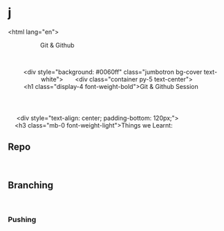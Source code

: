 # j
<!DOCTYPE html> 
 <html lang="en"> 
 <head> 
     <meta charset="UTF-8"> 
     <meta http-equiv="X-UA-Compatible" content="IE=edge"> 
     <meta name="viewport" content="width=device-width, initial-scale=1.0"> 
     <Jes>Git & Github<jes> 
      
     <!-- Bootstrap core CSS --> 
     <link href="https://cdnjs.cloudflare.com/ajax/libs/twitter-bootstrap/4.5.0/css/bootstrap.min.css" rel="stylesheet"> 
     <!-- Material Design Bootstrap --> 
     <link href="https://cdnjs.cloudflare.com/ajax/libs/mdbootstrap/4.19.1/css/mdb.min.css" rel="stylesheet"> 
     <!-- JQuery --> 
     <script type="text/javascript" src="https://cdnjs.cloudflare.com/ajax/libs/jquery/3.5.1/jquery.min.js"></script> 
     <!-- Bootstrap tooltips --> 
     <script type="text/javascript" src="https://cdnjs.cloudflare.com/ajax/libs/popper.js/1.14.4/umd/popper.min.js"></script> 
     <!-- Bootstrap core JavaScript --> 
     <script type="text/javascript" src="https://cdnjs.cloudflare.com/ajax/libs/twitter-bootstrap/4.5.0/js/bootstrap.min.js"></script> 
     <!-- MDB core JavaScript --> 
     <script type="text/javascript" src="https://cdnjs.cloudflare.com/ajax/libs/mdbootstrap/4.19.1/js/mdb.min.js"></script> 
  
   </head> 
    
   <body> 
      
   <header> 
     <div style="background: #0060ff" class="jumbotron bg-cover text-white"> 
       <div class="container py-5 text-center"> 
         <h1 class="display-4 font-weight-bold">Git & Github Session</h1> 
       </div> 
     </div> 
   </header> 
    
   <div style="text-align: center; padding-bottom: 120px;"> 
     <h3 class="mb-0 font-weight-light">Things we Learnt:</h3> 
     <h2>Repo</h2> 
     <h2>Branching</h2> 
     <h3>Pushing</h3> 
   </div> 
   
  
 </body> 
 </html>
